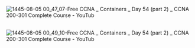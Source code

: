 ![1445-08-05 00_47_07-Free CCNA _ Containers _ Day 54 (part 2) _ CCNA 200-301 Complete Course - YouTub](https://github.com/0xVoLk/CCNA-Note/assets/100092212/efa19443-44f1-4224-b73a-cb8c039e6b91)  
<br>

![1445-08-05 00_49_10-Free CCNA _ Containers _ Day 54 (part 2) _ CCNA 200-301 Complete Course - YouTub](https://github.com/0xVoLk/CCNA-Note/assets/100092212/e1612af5-7867-4d90-8105-8f1155cb01e0)
